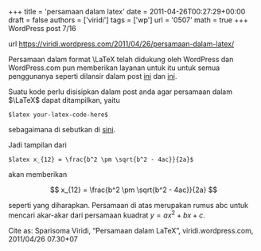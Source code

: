 +++
title = 'persamaan dalam latex'
date = 2011-04-26T00:27:29+00:00
draft = false
authors = ['viridi']
tags = ['wp']
url = '0507'
math = true
+++
WordPress post 7/16 <!--more-->

url https://viridi.wordpress.com/2011/04/26/persamaan-dalam-latex/

Persamaan dalam format \LaTeX telah didukung oleh WordPress dan WordPress.com pun memberikan layanan untuk itu untuk semua penggunanya seperti dilansir dalam post [ini](http://wordpress.org/extend/plugins/wp-latex/) dan [ini](http://sparemytie.wordpress.com/2010/04/15/latex-%C2%AB-support-%E2%80%94-wordpress-com/).

Suatu kode perlu disisipkan dalam post anda agar persamaan dalam $\LaTeX$ dapat ditampilkan, yaitu

```
$latex your-latex-code-here$
```

sebagaimana di sebutkan di [sini](http://en.support.wordpress.com/latex/).

Jadi tampilan dari

```
$latex x_{12} = \frac{b^2 \pm \sqrt{b^2 - 4ac}}{2a}$
```

akan memberikan

$$
x_{12} = \frac{b^2 \pm \sqrt{b^2 - 4ac}}{2a}
$$

seperti yang diharapkan. Persamaan di atas merupakan rumus abc untuk mencari akar-akar dari persamaan kuadrat $y = ax^2 + bx + c$.

Cite as: Sparisoma Viridi, “Persamaan dalam LaTeX”, viridi.wordpress.com, 2011/04/26 07.30+07
